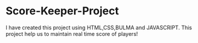 # Score-Keeper-Project
I have created this project using HTML,CSS,BULMA and JAVASCRIPT. This  project help us to maintain real time score of players!

